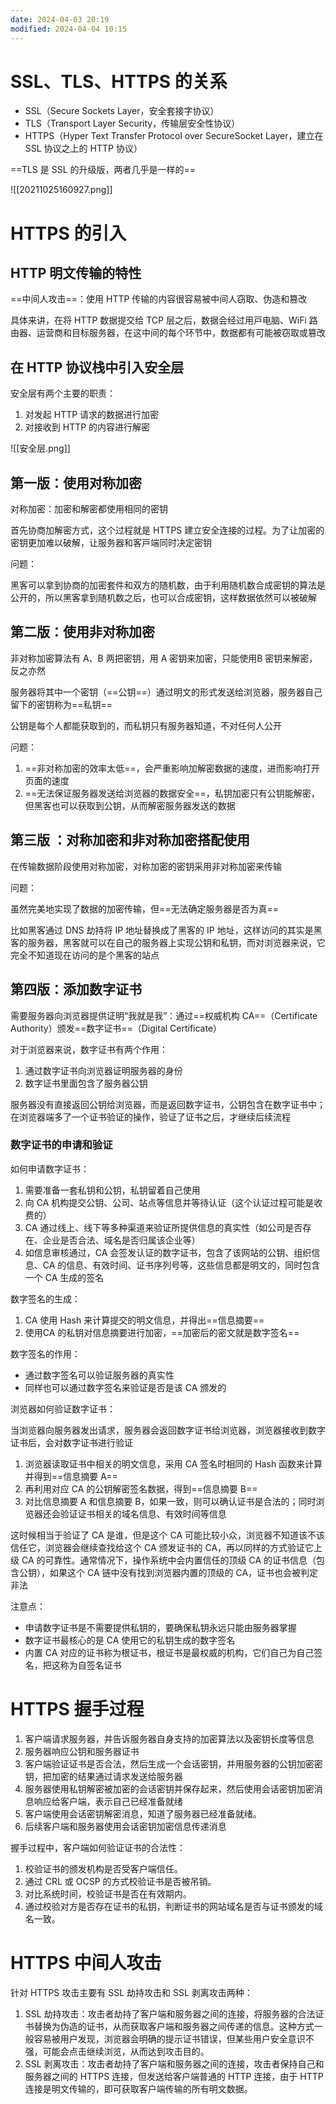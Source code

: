 ```yaml
---
date: 2024-04-03 20:19
modified: 2024-04-04 10:15
---
```


# SSL、TLS、HTTPS 的关系

- SSL（Secure Sockets Layer，安全套接字协议）
- TLS（Transport Layer Security，传输层安全性协议）
- HTTPS（Hyper Text Transfer Protocol over SecureSocket Layer，建立在 SSL 协议之上的 HTTP 协议）

==TLS 是 SSL 的升级版，两者几乎是一样的==

![[20211025160927.png]]

# HTTPS 的引入

## HTTP 明⽂传输的特性

==中间⼈攻击==：使⽤ HTTP 传输的内容很容易被中间⼈窃取、伪造和篡改

具体来讲，在将 HTTP 数据提交给 TCP 层之后，数据会经过⽤⼾电脑、WiFi 路由器、运营商和⽬标服务器，在这中间的每个环节中，数据都有可能被窃取或篡改

## 在 HTTP 协议栈中引⼊安全层

安全层有两个主要的职责：

1. 对发起 HTTP 请求的数据进⾏加密
2. 对接收到 HTTP 的内容进⾏解密

![[安全层.png]]

## 第⼀版：使⽤对称加密

对称加密：加密和解密都使⽤相同的密钥

⾸先协商加解密⽅式，这个过程就是 HTTPS 建⽴安全连接的过程。为了让加密的密钥更加难以破解，让服务器和客⼾端同时决定密钥

问题：

⿊客可以拿到协商的加密套件和双⽅的随机数，由于利⽤随机数合成密钥的算法是公开的，所以⿊客拿到随机数之后，也可以合成密钥，这样数据依然可以被破解

## 第⼆版：使⽤⾮对称加密

⾮对称加密算法有 A、B 两把密钥，⽤ A 密钥来加密，只能使⽤B 密钥来解密，反之亦然

服务器将其中⼀个密钥（==公钥==）通过明⽂的形式发送给浏览器，服务器⾃⼰留下的密钥称为==私钥==

公钥是每个⼈都能获取到的，⽽私钥只有服务器知道，不对任何⼈公开

问题：

1. ==⾮对称加密的效率太低==，会严重影响加解密数据的速度，进⽽影响打开⻚⾯的速度
2. ==⽆法保证服务器发送给浏览器的数据安全==，私钥加密只有公钥能解密，但⿊客也可以获取到公钥，从而解密服务器发送的数据

## 第三版 ：对称加密和⾮对称加密搭配使⽤

在传输数据阶段使⽤对称加密，对称加密的密钥采⽤⾮对称加密来传输

问题：

虽然完美地实现了数据的加密传输，但==无法确定服务器是否为真==

比如⿊客通过 DNS 劫持将 IP 地址替换成了⿊客的 IP 地址，这样访问的其实是⿊客的服务器，⿊客就可以在⾃⼰的服务器上实现公钥和私钥，⽽对浏览器来说，它完全不知道现在访问的是个⿊客的站点

## 第四版：添加数字证书

需要服务器向浏览器提供证明“我就是我”：通过==权威机构 CA==（Certificate Authority）颁发==数字证书==（Digital Certificate）

对于浏览器来说，数字证书有两个作⽤：

1. 通过数字证书向浏览器证明服务器的⾝份
2. 数字证书⾥⾯包含了服务器公钥

服务器没有直接返回公钥给浏览器，⽽是返回数字证书，公钥包含在数字证书中；在浏览器端多了⼀个证书验证的操作，验证了证书之后，才继续后续流程

### 数字证书的申请和验证

如何申请数字证书：

1. 需要准备⼀套私钥和公钥，私钥留着⾃⼰使⽤
2. 向 CA 机构提交公钥、公司、站点等信息并等待认证（这个认证过程可能是收费的）
3. CA 通过线上、线下等多种渠道来验证所提供信息的真实性（如公司是否存在、企业是否合法、域名是否归属该企业等）
4. 如信息审核通过，CA 会签发认证的数字证书，包含了该网站的公钥、组织信息、CA 的信息、有效时间、证书序列号等，这些信息都是明⽂的，同时包含⼀个 CA ⽣成的签名

数字签名的生成：

1. CA 使⽤ Hash 来计算提交的明⽂信息，并得出==信息摘要==
2. 使⽤CA 的私钥对信息摘要进⾏加密，==加密后的密⽂就是数字签名==

数字签名的作用：

- 通过数字签名可以验证服务器的真实性
- 同样也可以通过数字签名来验证是否是该 CA 颁发的

浏览器如何验证数字证书：

当浏览器向服务器发出请求，服务器会返回数字证书给浏览器，浏览器接收到数字证书后，会对数字证书进⾏验证

1. 浏览器读取证书中相关的明⽂信息，采⽤ CA 签名时相同的 Hash 函数来计算并得到==信息摘要 A==
2. 再利⽤对应 CA 的公钥解密签名数据，得到==信息摘要 B==
3. 对⽐信息摘要 A 和信息摘要 B，如果⼀致，则可以确认证书是合法的；同时浏览器还会验证证书相关的域名信息、有效时间等信息

这时候相当于验证了 CA 是谁，但是这个 CA 可能⽐较⼩众，浏览器不知道该不该信任它，浏览器会继续查找给这个 CA 颁发证书的 CA，再以同样的⽅式验证它上级 CA 的可靠性。通常情况下，操作系统中会内置信任的顶级 CA 的证书信息（包含公钥），如果这个 CA 链中没有找到浏览器内置的顶级的 CA，证书也会被判定⾮法

注意点：

- 申请数字证书是不需要提供私钥的，要确保私钥永远只能由服务器掌握
- 数字证书最核⼼的是 CA 使⽤它的私钥⽣成的数字签名
- 内置 CA 对应的证书称为根证书，根证书是最权威的机构，它们⾃⼰为⾃⼰签名，把这称为⾃签名证书

# HTTPS 握手过程

1. 客户端请求服务器，并告诉服务器自身支持的加密算法以及密钥长度等信息
2. 服务器响应公钥和服务器证书
3. 客户端验证证书是否合法，然后生成一个会话密钥，并用服务器的公钥加密密钥，把加密的结果通过请求发送给服务器
4. 服务器使用私钥解密被加密的会话密钥并保存起来，然后使用会话密钥加密消息响应给客户端，表示自己已经准备就绪
5. 客户端使用会话密钥解密消息，知道了服务器已经准备就绪。
6. 后续客户端和服务器使用会话密钥加密信息传递消息

握手过程中，客户端如何验证证书的合法性：

1. 校验证书的颁发机构是否受客户端信任。
2. 通过 CRL 或 OCSP 的方式校验证书是否被吊销。
3. 对比系统时间，校验证书是否在有效期内。
4. 通过校验对方是否存在证书的私钥，判断证书的网站域名是否与证书颁发的域名一致。

# HTTPS 中间人攻击

针对 HTTPS 攻击主要有 SSL 劫持攻击和 SSL 剥离攻击两种：

1. SSL 劫持攻击：攻击者劫持了客户端和服务器之间的连接，将服务器的合法证书替换为伪造的证书，从而获取客户端和服务器之间传递的信息。这种方式一般容易被用户发现，浏览器会明确的提示证书错误，但某些用户安全意识不强，可能会点击继续浏览，从而达到攻击目的。
2. SSL 剥离攻击：攻击者劫持了客户端和服务器之间的连接，攻击者保持自己和服务器之间的 HTTPS 连接，但发送给客户端普通的 HTTP 连接，由于 HTTP 连接是明文传输的，即可获取客户端传输的所有明文数据。
